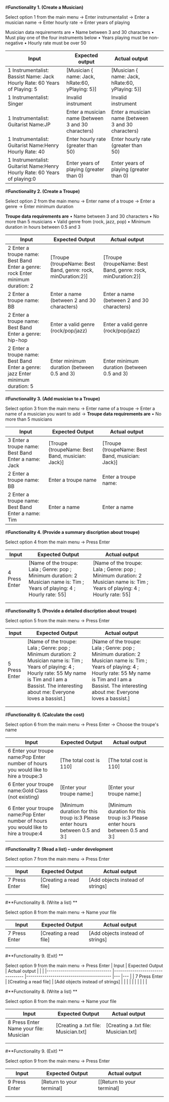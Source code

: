 #**Functionality 1. (Create a Musician)**

Select option 1 from the main menu -> Enter instrumentalist ->  Enter a musician name -> Enter hourly rate -> Enter years of playing 

Musician data requirements are
•	Name between 3 and 30 characters
•	Must play one of the four instruments below
•	Years playing must be non-negative
•	Hourly rate must be over 50

|     Input                                                                                                     |     Expected   output                                        |     Actual   output                                          |   |   |
|---------------------------------------------------------------------------------------------------------------|--------------------------------------------------------------|--------------------------------------------------------------|---|---|
|     1     Instrumentalist: Bassist     Name: Jack     Hourly Rate: 60     Years of Playing: 5                 |     [Musician { name: Jack, hRate:60,   yPlaying: 5}]        |     [Musician { name: Jack, hRate:60,   yPlaying: 5}]        |   |   |
|     1     Instrumentalist: Singer                                                                             |     Invalid instrument                                       |     Invalid instrument                                       |   |   |
|     1     Instrumentalist: Guitarist     Name:JP                                                              |     Enter a musician name (between 3   and 30 characters)    |     Enter a musician name (between 3   and 30 characters)    |   |   |
|     1     Instrumentalist: Guitarist     Name:Henry     Hourly Rate: 40                                       |     Enter hourly rate (greater than 50)                      |     Enter hourly rate (greater than 50)                      |   |   |
|     1     Instrumentalist: Guitarist     Name:Henry     Hourly Rate: 60     Years of playing:0                |     Enter years of playing (greater   than 0)                |     Enter years of playing (greater   than 0)                |   |   |

#**Functionality 2. (Create a Troupe)**

Select option 2 from the main menu -> Enter name of a troupe ->  Enter  a genre -> Enter minimum duration 

**Troupe data requirements are**
•	Name between 3 and 30 characters
•	No more than 5 musicians
•	Valid genre from (rock, jazz, pop)
•	Minimum duration in hours between 0.5 and 3

|     Input                                                                                                	|     Expected Output                                                   	|     Actual output                                                     	|   	|   	|
|----------------------------------------------------------------------------------------------------------	|-----------------------------------------------------------------------	|-----------------------------------------------------------------------	|---	|---	|
|     2     Enter a   troupe name: Best Band     Enter a   genre: rock     Enter   minimum duration: 2     	|     [Troupe   {troupeName: Best Band, genre: rock, minDuration:2}]    	|     [Troupe   {troupeName: Best Band, genre: rock, minDuration:2}]    	|   	|   	|
|     2     Enter a   troupe name: BB                                                                      	|     Enter a   name (between 2 and 30 characters)                      	|     Enter a   name (between 2 and 30 characters)                      	|   	|   	|
|     2     Enter a   troupe name: Best Band     Enter a   genre: hip-hop                                  	|     Enter a valid   genre (rock/pop/jazz)                             	|     Enter a   valid genre (rock/pop/jazz)                             	|   	|   	|
|     2     Enter a   troupe name: Best Band     Enter a   genre: jazz     Enter   minimum duration: 5     	|     Enter   minimum duration (between 0.5 and 3)                      	|     Enter   minimum duration (between 0.5 and 3)                      	|   	|   	|


#**Functionality 3. (Add musician to a Troupe)**

Select option 3 from the main menu -> Enter name of a troupe ->  Enter  a name of a musician you want to add -> 
**Troupe data requirements are**
•	No more than 5 musicians

|     Input                                                                     	|     Expected Output                                          	|     Actual output                                            	|   	|   	|
|-------------------------------------------------------------------------------	|--------------------------------------------------------------	|--------------------------------------------------------------	|---	|---	|
|     3     Enter a   troupe name: Best Band     Enter a   name:  Jack          	|     [Troupe   {troupeName: Best Band,  musician:   Jack}]    	|     [Troupe   {troupeName: Best Band,  musician:   Jack}]    	|   	|   	|
|     2     Enter a   troupe name: BB                                           	|     Enter a   troupe name                                    	|     Enter a   troupe name:                                   	|   	|   	|
|     2     Enter a   troupe name: Best Band     Enter a   name: Tim            	|     Enter a name                                             	|     Enter a   name                                           	|   	|   	|


#**Functionality 4. (Provide a summary discription about troupe)**

Select option 4 from the main menu -> Press Enter

|     Input                  	|     Expected Output                                                                                                                                    	|     Actual output                                                                                                                                      	|   	|   	|
|----------------------------	|--------------------------------------------------------------------------------------------------------------------------------------------------------	|--------------------------------------------------------------------------------------------------------------------------------------------------------	|---	|---	|
|     4     Press   Enter    	|     [Name of   the troupe: Lala ;  Genre: pop ;  Minimum duration: 2           Musician   name is: Tim ;  Years of playing: 4   ;  Hourly rate: 55]    	|     [Name of   the troupe: Lala ;  Genre: pop ;  Minimum duration: 2           Musician   name is: Tim ;  Years of playing: 4   ;  Hourly rate: 55]    	|   	|   	|
|                            	|                                                                                                                                                        	|                                                                                                                                                        	|   	|   	|
|                            	|                                                                                                                                                        	|                                                                                                                                                        	|   	|   	|


#**Functionality 5. (Provide a detailed discription about troupe)**

Select option 5 from the main menu -> Press Enter

|     Input                  	|     Expected Output                                                                                                                                                                                                                                                   	|     Actual output                                                                                                                                                                                                                                                     	|   	|   	|
|----------------------------	|-----------------------------------------------------------------------------------------------------------------------------------------------------------------------------------------------------------------------------------------------------------------------	|-----------------------------------------------------------------------------------------------------------------------------------------------------------------------------------------------------------------------------------------------------------------------	|---	|---	|
|     5     Press   Enter    	|     [Name of   the troupe: Lala ;  Genre: pop ;  Minimum duration: 2           Musician   name is: Tim ;  Years of playing: 4   ;  Hourly rate: 55           My name   is Tim and I am a Bassist.           The   interesting about me: Everyone loves a bassist.]    	|     [Name of   the troupe: Lala ;  Genre: pop ;  Minimum duration: 2           Musician   name is: Tim ;  Years of playing: 4   ;  Hourly rate: 55           My name   is Tim and I am a Bassist.           The   interesting about me: Everyone loves a bassist.]    	|   	|   	|
|                            	|                                                                                                                                                                                                                                                                       	|                                                                                                                                                                                                                                                                       	|   	|   	|
|                            	|                                                                                                                                                                                                                                                                       	|                                                                                                                                                                                                                                                                       	|   	|   	|


#**Functionality 6. (Calculate the cost)**

Select option 6 from the main menu ->  Press Enter -> Choose the troupe's name


|     Input                                                                                                 	|     Expected Output                                                                   	|     Actual output                                                                     	|   	|   	|
|-----------------------------------------------------------------------------------------------------------	|---------------------------------------------------------------------------------------	|---------------------------------------------------------------------------------------	|---	|---	|
|     6           Enter your troupe name:Pop     Enter number of hours you would like to hire a troupe:3    	|     [The   total cost is 110]                                                         	|     [The   total cost is 110]                                                         	|   	|   	|
|     6           Enter your troupe name:Gold Class (not existing)                                          	|     [Enter your   troupe name:]                                                       	|     [Enter your   troupe name:]                                                       	|   	|   	|
|     6     Enter your troupe name:Pop     Enter number of hours you would like to hire a troupe:4          	|     [Minimum duration   for this troup is:3 Please enter hours between 0.5 and 3:]    	|     [Minimum duration   for this troup is:3 Please enter hours between 0.5 and 3:]    	|   	|   	|


#**Functionality 7. (Read a list) – under development**

Select option 7 from the main menu ->  Press Enter 


|     Input                      	|     Expected Output             	|     Actual output                        	|   	|   	|
|--------------------------------	|---------------------------------	|------------------------------------------	|---	|---	|
|     7           Press Enter    	|     [Creating   a read file]    	|     [Add  objects instead of strings]    	|   	|   	|
|                                	|                                 	|                                          	|   	|   	|
|                                	|                                 	|                                          	|   	|   	|

#**Functionality 8. (Write a list) **

Select option 8 from the main menu ->  Name your file

|     Input                      	|     Expected Output             	|     Actual output                        	|   	|   	|
|--------------------------------	|---------------------------------	|------------------------------------------	|---	|---	|
|     7           Press Enter    	|     [Creating   a read file]    	|     [Add  objects instead of strings]    	|   	|   	|
|                                	|                                 	|                                          	|   	|   	|
|                                	|                                 	|                                          	|   	|   	|


#**Functionality 9. (Exit) **

Select option 9 from the main menu ->  Press Enter
|     Input                      	|     Expected Output             	|     Actual output                        	|   	|   	|
|--------------------------------	|---------------------------------	|------------------------------------------	|---	|---	|
|     7           Press Enter    	|     [Creating   a read file]    	|     [Add  objects instead of strings]    	|   	|   	|
|                                	|                                 	|                                          	|   	|   	|
|                      


#**Functionality 8. (Write a list) **

Select option 8 from the main menu ->  Name your file

|     Input                                                   	|     Expected Output                                 	|     Actual output                                   	|   	|   	|
|-------------------------------------------------------------	|-----------------------------------------------------	|-----------------------------------------------------	|---	|---	|
|     8           Press Enter     Name your file: Musician    	|     [Creating   a .txt file: Musician.txt]          	|     [Creating   a .txt file: Musician.txt]          	|   	|   	|
|                                                             	|                                                     	|                                                     	|   	|   	|
|                                                             	|                                                     	|                                                     	|   	|   	|


#**Functionality 9. (Exit) **

Select option 9 from the main menu ->  Press Enter

|     Input                      	|     Expected Output                      	|     Actual output                   	|   	|   	|
|--------------------------------	|------------------------------------------	|-------------------------------------	|---	|---	|
|     9     Press Enter          	|     [Return   to your terminal]          	|     [[Return   to your terminal]    	|   	|   	|
|                                	|                                          	|                                     	|   	|   	|
|                                	|                                          	|                                     	|   	|   	|
